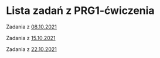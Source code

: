 # Lista zadań z PRG1-ćwiczenia
Zadania z [08.10.2021](08.10.2021/)


Zadania z [15.10.2021](15.10.2021/)


Zadania z [22.10.2021](22.10.2021/)
